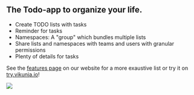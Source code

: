 ## The Todo-app to organize your life.

- Create TODO lists with tasks
- Reminder for tasks
- Namespaces: A "group" which bundles multiple lists
- Share lists and namespaces with teams and users with granular permissions
- Plenty of details for tasks

See the [features page](https://vikunja.cloud/features) on our website for a more exaustive list or try it on [try.vikunja.io](https://try.vikunja.io)!

![](https://vikunja.io/images/vikunja/09-task-detail-dark.png)
